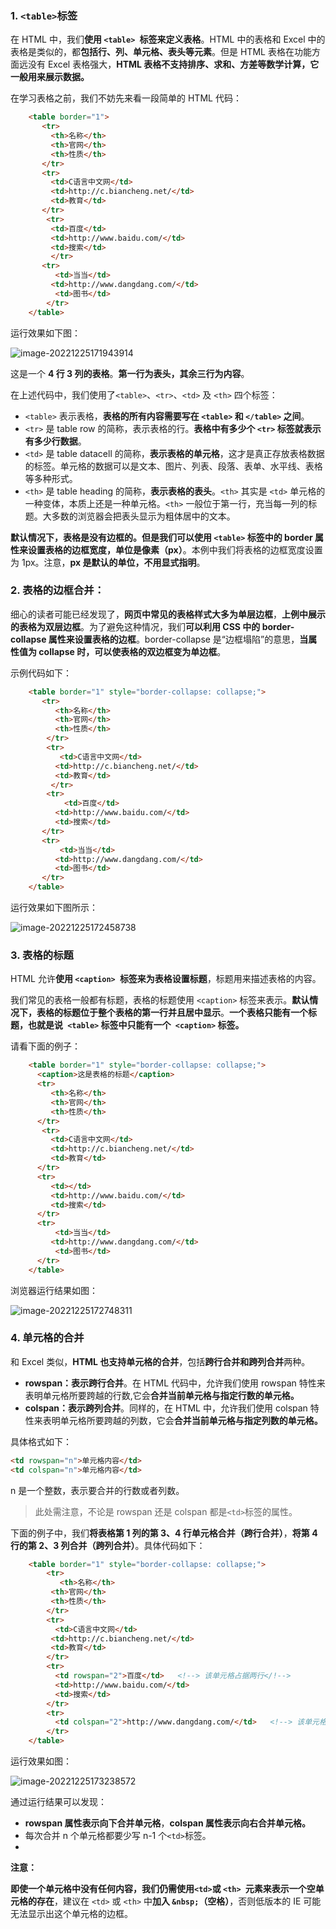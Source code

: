 ### 1. `<table>`标签

在 HTML 中，我们**使用 `<table> `标签来定义表格**。HTML 中的表格和 Excel  中的表格是类似的，都**包括行、列、单元格、表头等元素**。但是 HTML 表格在功能方面远没有 Excel 表格强大，**HTML  表格不支持排序、求和、方差等数学计算，它一般用来展示数据。**

在学习表格之前，我们不妨先来看一段简单的 HTML 代码：

```html
    <table border="1">
       <tr>
         <th>名称</th>
         <th>官网</th>
         <th>性质</th>
       </tr>
       <tr>
         <td>C语言中文网</td>
         <td>http://c.biancheng.net/</td>
         <td>教育</td>
       </tr>
        <tr>
         <td>百度</td>
         <td>http://www.baidu.com/</td>
         <td>搜索</td>
         </tr>
       <tr>
          <td>当当</td>
         <td>http://www.dangdang.com/</td>
          <td>图书</td>
        </tr>
    </table>
```

运行效果如下图：

![image-20221225171943914](C:\Users\DELL\AppData\Roaming\Typora\typora-user-images\image-20221225171943914.png)

这是一个 **4 行 3 列的表格**。**第一行为表头，其余三行为内容**。

在上述代码中，我们使用了`<table>`、`<tr>`、`<td>` 及 `<th>` 四个标签：

- `<table>` 表示表格，**表格的所有内容需要写在 `<table>` 和 `</table>` 之间**。
- `<tr>` 是 table row 的简称，表示表格的行。**表格中有多少个 `<tr>` 标签就表示有多少行数据**。
- `<td>` 是 table datacell 的简称，**表示表格的单元格**，这才是真正存放表格数据的标签。单元格的数据可以是文本、图片、列表、段落、表单、水平线、表格等多种形式。
- `<th>` 是 table heading 的简称，**表示表格的表头**。`<th>` 其实是 `<td>`  单元格的一种变体，本质上还是一种单元格。`<th>` 一般位于第一行，充当每一列的标题。大多数的浏览器会把表头显示为粗体居中的文本。


 **默认情况下，表格是没有边框的。但是我们可以使用 `<table>` 标签中的 border 属性来设置表格的边框宽度，单位是像素（px）**。本例中我们将表格的边框宽度设置为 1px。注意，**px 是默认的单位，不用显式指明**。

### 2. 表格的边框合并：

细心的读者可能已经发现了，**网页中常见的表格样式大多为单层边框**，**上例中展示的表格为双层边框**。为了避免这种情况，我们**可以利用 CSS 中的  border-collapse 属性来设置表格的边框**。border-collapse 是“边框塌陷”的意思，**当属性值为 collapse  时，可以使表格的双边框变为单边框**。

示例代码如下：

```html
    <table border="1" style="border-collapse: collapse;">
       <tr>
          <th>名称</th>
          <th>官网</th>
          <th>性质</th>
        </tr>
        <tr>
           <td>C语言中文网</td>
          <td>http://c.biancheng.net/</td>
          <td>教育</td>
         </tr>
        <tr>
            <td>百度</td>
          <td>http://www.baidu.com/</td>
          <td>搜索</td>
       </tr>
       <tr>
           <td>当当</td>
          <td>http://www.dangdang.com/</td>
          <td>图书</td>
       </tr>
    </table>
```

运行效果如下图所示：

![image-20221225172458738](C:\Users\DELL\AppData\Roaming\Typora\typora-user-images\image-20221225172458738.png)

### 3. 表格的标题

HTML 允许**使用 `<caption> `标签来为表格设置标题**，标题用来描述表格的内容。

我们常见的表格一般都有标题，表格的标题使用 `<caption>`  标签来表示。**默认情况下，表格的标题位于整个表格的第一行并且居中显示**。**一个表格只能有一个标题，也就是说` <table>`  标签中只能有一个` <caption>` 标签。**

请看下面的例子：

```html
    <table border="1" style="border-collapse: collapse;">
      <caption>这是表格的标题</caption>
      <tr>
         <th>名称</th>
         <th>官网</th>
         <th>性质</th>
      </tr>
       <tr>
         <td>C语言中文网</td>
         <td>http://c.biancheng.net/</td>
         <td>教育</td>
      </tr>
      <tr>
         <td></td>
         <td>http://www.baidu.com/</td>
         <td>搜索</td>
      </tr>
      <tr>
          <td>当当</td>
         <td>http://www.dangdang.com/</td>
          <td>图书</td>
      </tr>
    </table>
```

浏览器运行结果如图：

![image-20221225172748311](C:\Users\DELL\AppData\Roaming\Typora\typora-user-images\image-20221225172748311.png)

### 4. 单元格的合并

和 Excel 类似，**HTML 也支持单元格的合并**，包括**跨行合并和跨列合并**两种。

- **rowspan：表示跨行合并**。在 HTML 代码中，允许我们使用 rowspan 特性来表明单元格所要跨越的行数,它会**合并当前单元格与指定行数的单元格。**
- **colspan：表示跨列合并**。同样的，在 HTML 中，允许我们使用 colspan 特性来表明单元格所要跨越的列数，它会**合并当前单元格与指定列数的单元格。**

具体格式如下：

```html
<td rowspan="n">单元格内容</td>
<td colspan="n">单元格内容</td>
```

n 是一个整数，表示要合并的行数或者列数。

> 此处需注意，不论是 rowspan 还是 colspan 都是` <td> `标签的属性。

下面的例子中，我们**将表格第 1 列的第 3、4 行单元格合并（跨行合并）**，**将第 4 行的第 2、3 列合并（跨列合并）**。具体代码如下：

```html
    <table border="1" style="border-collapse: collapse;">
        <tr>
           <th>名称</th>
         <th>官网</th>
         <th>性质</th>
        </tr>
        <tr>
          <td>C语言中文网</td>
         <td>http://c.biancheng.net/</td>
         <td>教育</td>
        </tr>
        <tr>
          <td rowspan="2">百度</td>   <!--> 该单元格占据两行</!-->
          <td>http://www.baidu.com/</td>
          <td>搜索</td>
        </tr>
        <tr>
          <td colspan="2">http://www.dangdang.com/</td>   <!--> 该单元格占据两列-->
        </tr>
    </table>
```

运行效果如图：

![image-20221225173238572](C:\Users\DELL\AppData\Roaming\Typora\typora-user-images\image-20221225173238572.png)

通过运行结果可以发现：

- **rowspan 属性表示向下合并单元格**，**colspan 属性表示向右合并单元格。**
-  每次合并 n 个单元格都要少写 n-1 个`<td>`标签。
- 

**注意：**

**即使一个单元格中没有任何内容，我们仍需使用` <td> `或 `<th> `元素来表示一个空单元格的存在**，建议在  `<td>` 或 `<th>` 中**加入 `&nbsp;`（空格）**，否则低版本的 IE 可能无法显示出这个单元格的边框。
